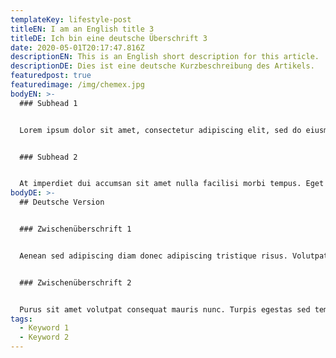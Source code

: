 ```yaml
---
templateKey: lifestyle-post
titleEN: I am an English title 3
titleDE: Ich bin eine deutsche Überschrift 3
date: 2020-05-01T20:17:47.816Z
descriptionEN: This is an English short description for this article.
descriptionDE: Dies ist eine deutsche Kurzbeschreibung des Artikels.
featuredpost: true
featuredimage: /img/chemex.jpg
bodyEN: >-
  ### Subhead 1


  Lorem ipsum dolor sit amet, consectetur adipiscing elit, sed do eiusmod tempor incididunt ut labore et dolore magna aliqua. Duis at consectetur lorem donec massa sapien faucibus et. Commodo elit at imperdiet dui accumsan sit. Cursus vitae congue mauris rhoncus. Sit amet est placerat in egestas erat imperdiet sed. Ultrices dui sapien eget mi proin sed libero. Cursus vitae congue mauris rhoncus aenean vel elit scelerisque mauris. Nunc id cursus metus aliquam eleifend mi in nulla posuere. Ac tortor dignissim convallis aenean. Malesuada proin libero nunc consequat. Enim praesent elementum facilisis leo vel fringilla est ullamcorper. Pretium aenean pharetra magna ac placerat vestibulum. Elit sed vulputate mi sit amet mauris commodo. Ipsum nunc aliquet bibendum enim facilisis gravida neque. Nisi porta lorem mollis aliquam ut porttitor. Leo integer malesuada nunc vel risus commodo.


  ### Subhead 2


  At imperdiet dui accumsan sit amet nulla facilisi morbi tempus. Eget egestas purus viverra accumsan in nisl nisi. Et ligula ullamcorper malesuada proin libero nunc. Nunc mi ipsum faucibus vitae aliquet nec. Volutpat est velit egestas dui. Eu sem integer vitae justo. Quam id leo in vitae turpis massa sed elementum. At imperdiet dui accumsan sit amet nulla. Lectus mauris ultrices eros in cursus turpis massa tincidunt. Tellus integer feugiat scelerisque varius morbi enim nunc faucibus a. Id nibh tortor id aliquet. Enim ut sem viverra aliquet eget sit amet. Faucibus in ornare quam viverra. Faucibus interdum posuere lorem ipsum dolor. Enim neque volutpat ac tincidunt vitae semper quis lectus. Vel quam elementum pulvinar etiam non quam lacus suspendisse. Vestibulum lectus mauris ultrices eros in cursus turpis. Scelerisque felis imperdiet proin fermentum leo vel orci porta non. Libero id faucibus nisl tincidunt eget nullam. Placerat in egestas erat imperdiet sed euismod nisi.
bodyDE: >-
  ## Deutsche Version


  ### Zwischenüberschrift 1


  Aenean sed adipiscing diam donec adipiscing tristique risus. Volutpat sed cras ornare arcu. Ut diam quam nulla porttitor massa id neque aliquam. Magna etiam tempor orci eu lobortis elementum. Placerat in egestas erat imperdiet. Id velit ut tortor pretium viverra suspendisse potenti nullam. Aliquam sem fringilla ut morbi tincidunt augue. Nisi scelerisque eu ultrices vitae. Lorem ipsum dolor sit amet consectetur adipiscing. Purus in mollis nunc sed id. Massa massa ultricies mi quis hendrerit dolor magna. Nibh cras pulvinar mattis nunc. Etiam tempor orci eu lobortis. Nullam vehicula ipsum a arcu cursus vitae congue mauris rhoncus. Lacus laoreet non curabitur gravida arcu ac. Vitae semper quis lectus nulla at. Vel pharetra vel turpis nunc eget lorem. Vestibulum rhoncus est pellentesque elit ullamcorper dignissim cras tincidunt lobortis. Elementum nibh tellus molestie nunc non blandit. Ultricies mi eget mauris pharetra et ultrices neque ornare aenean.


  ### Zwischenüberschrift 2


  Purus sit amet volutpat consequat mauris nunc. Turpis egestas sed tempus urna et. Quis risus sed vulputate odio. Ut eu sem integer vitae justo eget magna. Nec sagittis aliquam malesuada bibendum arcu vitae. Curabitur vitae nunc sed velit dignissim sodales ut eu sem. Pharetra vel turpis nunc eget lorem dolor sed viverra ipsum. Arcu cursus euismod quis viverra. Lacus suspendisse faucibus interdum posuere lorem ipsum dolor. Odio facilisis mauris sit amet. Urna nec tincidunt praesent semper feugiat nibh. Eu sem integer vitae justo eget magna fermentum. Egestas pretium aenean pharetra magna. Pulvinar elementum integer enim neque volutpat ac tincidunt vitae semper. Semper quis lectus nulla at volutpat. Pellentesque diam volutpat commodo sed egestas. Lacus suspendisse faucibus interdum posuere lorem ipsum dolor sit. Donec enim diam vulputate ut pharetra. Aliquam eleifend mi in nulla posuere sollicitudin aliquam ultrices. Cras pulvinar mattis nunc sed blandit libero.
tags:
  - Keyword 1
  - Keyword 2
---
```

